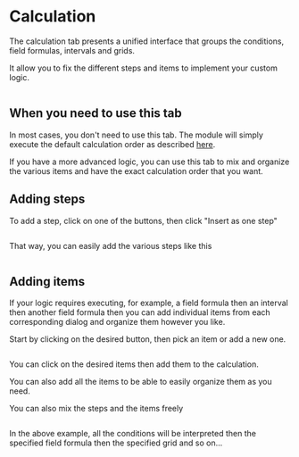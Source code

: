 # Calculation

The calculation tab presents a unified interface that groups the conditions, field formulas,
intervals and grids.

It allow you to fix the different steps and items to implement your custom logic.

<img srcset="/dynamicproduct/images/calculation.png 2x">

## When you need to use this tab

In most cases, you don't need to use this tab. The module will simply execute the default
calculation order as
described [here](/dynamicproduct/product-config/06-settings.md#calculation-order).

If you have a more advanced logic, you can use this tab to mix and organize the various items and
have the exact calculation order that you want.

## Adding steps

To add a step, click on one of the buttons, then click "Insert as one step"

<img srcset="/dynamicproduct/images/conditions-modal.jpg 2x" class="border">

That way, you can easily add the various steps like this

<img srcset="/dynamicproduct/images/calculation-steps.jpg 2x">

## Adding items

If your logic requires executing, for example, a field formula then an interval then another field
formula then you can add individual items from each corresponding dialog and organize them however
you like.

Start by clicking on the desired button, then pick an item or add a new one.

<img srcset="/dynamicproduct/images/select-condition.jpg 2x" class="border">

You can click on the desired items then add them to the calculation.

You can also add all the items to be able to easily organize them as you need.

You can also mix the steps and the items freely

<img srcset="/dynamicproduct/images/calculation-items-list.jpg 2x">

In the above example, all the conditions will be interpreted then the specified field formula then
the specified grid and so on...

